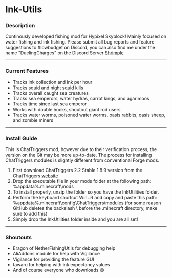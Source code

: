 # Ink-Utils

### **Description**

Continously developed fishing mod for Hypixel Skyblock! Mainly focused on water fishing and ink fishing. Please submit all bug reports and feature suggestions to #lowbudget on Discord, you can also find me under the name "DuelingCharges" on the Discord Server [Shrimple](https://discord.gg/tJu2n6tT)
***

### **Current Features**
- Tracks ink collection and ink per hour
- Tracks squid and night squid kills
- Tracks overall caught sea creatures
- Tracks sea emperors, water hydras, carrot kings, and agarimoos
- Tracks time since last sea emperor
- Works with double hooks, shoutout giant rod users
- Tracks water worms, poisoned water worms, oasis rabbits, oasis sheep, and zombie miners
***

### **Install Guide**
This is ChatTriggers mod, however due to their verification process, the version on the Git may be more up-to-date. The process for installing ChatTriggers modules is slightly different from conventional Forge mods.
1. First download ChatTriggers 2.2 Stable 1.8.9 version from the ChatTriggers [website](https://www.chattriggers.com/)
2. Drop the executable file in your mods folder at the following path: %appdata%\.minecraft\mods
3. To install properly, unzip the folder so you have the InkUtilities folder.
4. Perform the keyboard shortcut Win+R and copy and paste this path: %appdata%\.minecraft\config\ChatTriggers\modules (for some reason GitHub deletes the backslash \ before the .minecraft directory, make sure to add this)
5. Simply drop the InkUtilities folder inside and you are all set!
***

### **Shoutouts**
- Eragon of NetherFishingUtils for debugging help
- AliAddons module for help with Vigilance
- Vigilance for providing the feature GUI
- tawaru for helping with ink expectancy values
- And of course everyone who downloads :smile:


